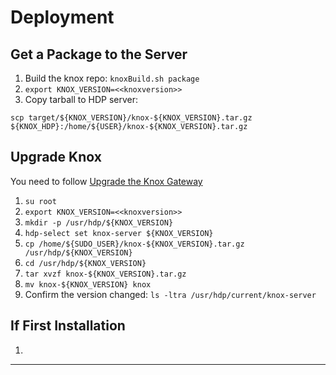 # Deployment

## Get a Package to the Server
 1. Build the knox repo: `knoxBuild.sh package`
 2. `export KNOX_VERSION=<<knoxversion>>`
 2. Copy tarball to HDP server:

 `scp target/${KNOX_VERSION}/knox-${KNOX_VERSION}.tar.gz ${KNOX_HDP}:/home/${USER}/knox-${KNOX_VERSION}.tar.gz`

## Upgrade Knox
You need to follow [Upgrade the Knox Gateway](https://docs.hortonworks.com/HDPDocuments/HDP2/HDP-2.4.0/bk_upgrading_hdp_manually/content/access_subtab_2_3.html)

 1. `su root`
 2. `export KNOX_VERSION=<<knoxversion>>`
 3. `mkdir -p /usr/hdp/${KNOX_VERSION}`
 4. `hdp-select set knox-server ${KNOX_VERSION}`
 5. `cp /home/${SUDO_USER}/knox-${KNOX_VERSION}.tar.gz /usr/hdp/${KNOX_VERSION}`
 6. `cd /usr/hdp/${KNOX_VERSION}`
 7. `tar xvzf knox-${KNOX_VERSION}.tar.gz`
 8. `mv knox-${KNOX_VERSION} knox`
 9. Confirm the version changed: `ls -ltra /usr/hdp/current/knox-server`

 ## If First Installation
  1. 
----
